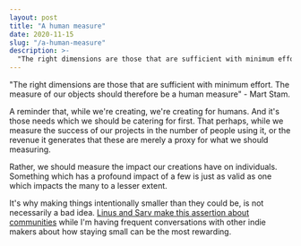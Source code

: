 ```yaml
---
layout: post
title: "A human measure"
date: 2020-11-15
slug: "/a-human-measure"
description: >-
  "The right dimensions are those that are sufficient with minimum effort. The measure of our objects should therefore be a human measure" - Mart Stam.
---
```


"The right dimensions are those that are sufficient with minimum effort. The measure of our objects should therefore be a human measure" - Mart Stam.

A reminder that, while we're creating, we're creating for humans. And it's those needs which we should be catering for first. That perhaps, while we measure the success of our projects in the number of people using it, or the revenue it generates that these are merely a proxy for what we should measuring.

Rather, we should measure the impact our creations have on individuals. Something which has a profound impact of a few is just as valid as one which impacts the many to a lesser extent.

It's why making things intentionally smaller than they could be, is not necessarily a bad idea. <a href="https://twitter.com/thesephist/status/1327643453182914560" target="_blank" rel="noopener noreferrer">Linus and Sarv make this assertion about communities</a> while I'm having frequent conversations with other indie makers about how staying small can be the most rewarding.
